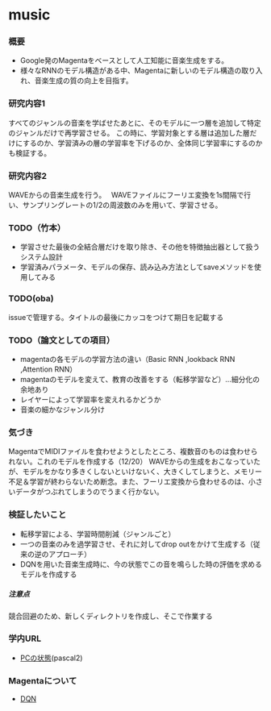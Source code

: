 # music

### 概要
* Google発のMagentaをベースとして人工知能に音楽生成をする。
* 様々なRNNのモデル構造がある中、Magentaに新しいのモデル構造の取り入れ、音楽生成の質の向上を目指す。

### 研究内容1
 すべてのジャンルの音楽を学ばせたあとに、そのモデルに一つ層を追加して特定のジャンルだけで再学習させる。
 この時に、学習対象とする層は追加した層だけにするのか、学習済みの層の学習率を下げるのか、全体同じ学習率にするのかも検証する。
 
### 研究内容2
 WAVEからの音楽生成を行う。　
 WAVEファイルにフーリエ変換を1s間隔で行い、サンプリングレートの1/2の周波数のみを用いて、学習させる。
 
### TODO（竹本）
* 学習させた最後の全結合層だけを取り除き、その他を特徴抽出器として扱うシステム設計
 * 学習済みパラメータ、モデルの保存、読み込み方法としてsaveメソッドを使用してみる
  

### TODO(oba)
issueで管理する。タイトルの最後にカッコをつけて期日を記載する

### TODO（論文としての項目）

  * magentaの各モデルの学習方法の違い（Basic RNN ,lookback RNN ,Attention RNN）
  * magentaのモデルを変えて、教育の改善をする（転移学習など）...細分化の余地あり
  * レイヤーによって学習率を変えれるかどうか
  * 音楽の細かなジャンル分け
  
### 気づき 
MagentaでMIDIファイルを食わせようとしたところ、複数音のものは食わせられない。これのモデルを作成する（12/20）
WAVEからの生成をおこなっていたが、モデルをかなり多きくしないといけないく、大きくしてしまうと、メモリー不足＆学習が終わらないため断念。また、フーリエ変換から食わせるのは、小さいデータがつぶれてしまうのでうまく行かない。
### 検証したいこと
* 転移学習による、学習時間削減（ジャンルごと）
* 一つの音楽のみを過学習させ、それに対してdrop outをかけて生成する（従来の逆のアプローチ）
* DQNを用いた音楽生成時に、今の状態でこの音を鳴らした時の評価を求めるモデルを作成する
##### 注意点
競合回避のため、新しくディレクトリを作成し、そこで作業する

### 学内URL
* [PCの状態](http://hubble.ic.kanazawa-it.ac.jp/zabbix)(pascal2)

### Magentaについて
* [DQN](http://qiita.com/gdmiwasawa/items/362664b2e742281c1683)
